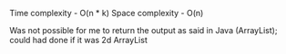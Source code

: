 Time complexity - O(n * k)
Space complexity - O(n)

Was not possible for me to return the output as said in Java (ArrayList<Integer>); could had done if it was 2d ArrayList
